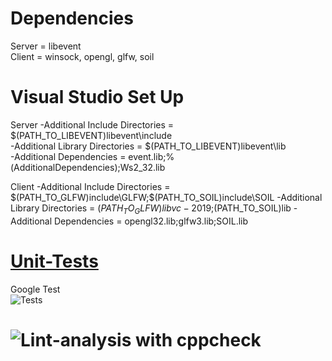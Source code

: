 # Dependencies
Server = libevent  
Client = winsock, opengl, glfw, soil  

# Visual Studio Set Up
Server
-Additional Include Directories = $(PATH_TO_LIBEVENT)libevent\include  
-Additional Library Directories = $(PATH_TO_LIBEVENT)libevent\lib  
-Additional Dependencies = event.lib;%(AdditionalDependencies);Ws2_32.lib

Client
-Additional Include Directories = $(PATH_TO_GLFW)include\GLFW;$(PATH_TO_SOIL)include\SOIL
-Additional Library Directories = $(PATH_TO_GLFW)libvc-2019;$(PATH_TO_SOIL)lib
-Additional Dependencies = opengl32.lib;glfw3.lib;SOIL.lib

# [Unit-Tests](https://github.com/2wendex2/Practice2/tree/server_dev/vs2019/Unit-Tests)
Google Test  
![Tests](https://personalfebus.s-ul.eu/ZIxU8yrs)  
# ![Lint-analysis with cppcheck](https://personalfebus.s-ul.eu/DTEXI8NU)  
